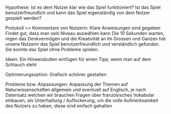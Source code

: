Hypothese:
Ist es dem Nutzer klar wie das Spiel funktioniert?
Ist das Spiel benutzerfreundlich und kann das Spiel eigenständig von dem Nutzer gespielt werden?

Protokoll >> Kommentare von Nutzerin:
Klare Anweisungen sind gegeben
Findet gut, dass man sein Niveau auswählen kann
Die 10 Sekunden warten, regen das Denkvermögen und die Kreativität an
Im Grossen und Ganzen hat unsere Nutzerin das Spiel benutzerfreundlich und verständlich gefunden. Sie konnte das Spiel ohne Probleme spielen.

Ideen:
Ein Hinweisbutten einfügen für einen Tipp, wenn man auf dem Schlauch steht

Optimierungsoption:
Grafisch schöner gestalten

Probleme bzw. Anpassungen:
Anpassung der Themen auf Naturwissenschaften allgemein und eventuell auf Englisch, je nach Datensatz welchen wir brauchen
Fragen über französisches Vokabular einbauen, als Unterhaltung / Auflockerung, um die volle Aufmerksamkeit des Nutzers zu haben, diese sind einfach gehalten
